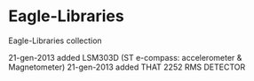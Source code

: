 Eagle-Libraries
===============

Eagle-Libraries collection

21-gen-2013 added LSM303D (ST e-compass: accelerometer & Magnetometer)
21-gen-2013 added THAT 2252 RMS DETECTOR